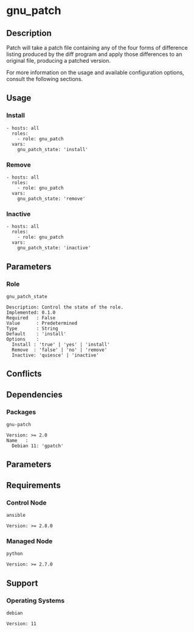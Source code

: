 # gnu_patch

## Description

Patch will take a patch file containing any of the four forms of difference
listing produced by the diff program and apply those differences to an original
file, producing a patched version.

For more information on the usage and available configuration options,
consult the following sections.

## Usage

### Install

```
- hosts: all
  roles:
    - role: gnu_patch
  vars:
    gnu_patch_state: 'install'
```

### Remove

```
- hosts: all
  roles:
    - role: gnu_patch
  vars:
    gnu_patch_state: 'remove'
```

### Inactive

```
- hosts: all
  roles:
    - role: gnu_patch
  vars:
    gnu_patch_state: 'inactive'
```

## Parameters

### Role

`gnu_patch_state`

    Description: Control the state of the role.
    Implemented: 0.1.0
    Required   : False
    Value      : Predetermined
    Type       : String
    Default    : 'install'
    Options    :
      Install : 'true' | 'yes' | 'install'
      Remove  : 'false' | 'no' | 'remove'
      Inactive: 'quiesce' | 'inactive'

## Conflicts

## Dependencies

### Packages

`gnu-patch`

    Version: >= 2.0
    Name   :
      Debian 11: 'gpatch'

## Parameters

## Requirements

### Control Node

`ansible`

    Version: >= 2.8.0

### Managed Node

`python`

    Version: >= 2.7.0

## Support

### Operating Systems

`debian`

    Version: 11
